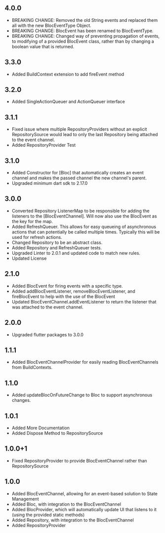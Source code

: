 ## 4.0.0

* BREAKING CHANGE: Removed the old String events and replaced them all with the new BlocEventType Object.
* BREAKING CHANGE: BlocEvent has been renamed to BlocEventType.
* BREAKING CHANGE: Changed way of preventing propagation of events, to modifying of a provided BlocEvent class, rather than by changing a boolean value that is returned.

## 3.3.0

* Added BuildContext extension to add fireEvent method

## 3.2.0

* Added SingleActionQueuer and ActionQueuer interface

## 3.1.1

* Fixed issue where multiple RepositoryProviders without an explicit RepositorySource would lead to only the last Repository being attached to the event channel.
* Added RepositoryProvider Test

## 3.1.0

* Added Constructor for [Bloc] that automatically creates an event channel and makes the passed channel the new channel's parent.
* Upgraded minimum dart sdk to 2.17.0

## 3.0.0

* Converted Repository ListenerMap to be responsible for adding the listeners to the [BlocEventChannel]. Will now also use the BlocEvent as the key for the map.
* Added RefreshQueuer. This allows for easy queueing of asynchronous actions that can potentially be called multiple times. Typically this will be used for refresh actions.
* Changed Repository to be an abstract class.
* Added Repository and RefreshQueuer tests.
* Upgraded Linter to 2.0.1 and updated code to match new rules.
* Updated License

## 2.1.0

* Added BlocEvent<T> for firing events with a specific type.
* Added addBlocEventListener, removeBlocEventListener, and fireBlocEvent to help with the use of the BlocEvent
* Updated BlocEventChannel.addEventListener to return the listener that was attached to the event channel.

## 2.0.0

* Upgraded flutter packages to 3.0.0

## 1.1.1

* Added BlocEventChannelProvider for easily reading BlocEventChannels from BuildContexts.

## 1.1.0

* Added updateBlocOnFutureChange to Bloc to support asynchronous changes.

## 1.0.1

* Added More Documentation
* Added Dispose Method to RepositorySource

## 1.0.0+1

* Fixed RepositoryProvider to provide BlocEventChannel rather than RepositorySource

## 1.0.0

* Added BlocEventChannel, allowing for an event-based solution to State Management
* Added Bloc, with integration to the BlocEventChannel
* Added BlocProvider, which will automatically update UI that listens to it (using the provided static methods)
* Added Repository, with integration to the BlocEventChannel
* Added RepositoryProvider
